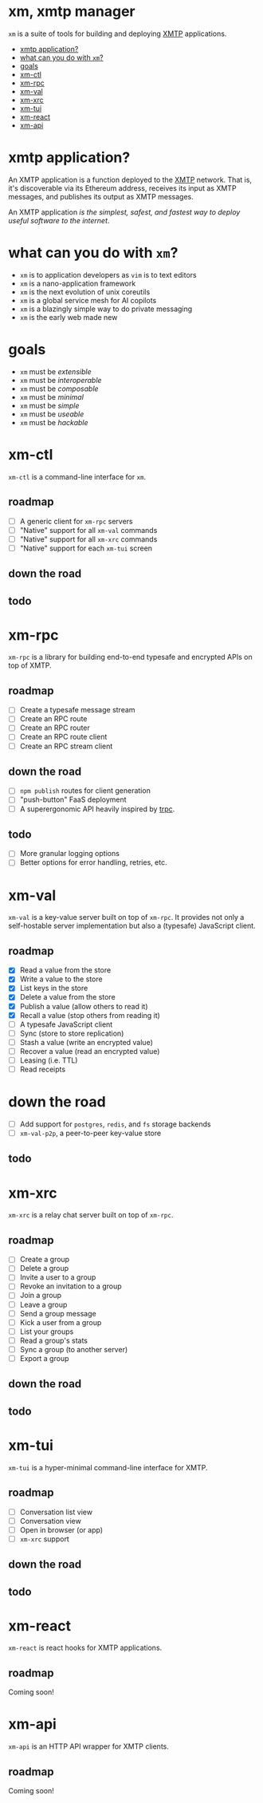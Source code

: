 # xm, xmtp manager

`xm` is a suite of tools for building and deploying [XMTP](https://xmtp.org)
applications.

- [xmtp application?](#xmtp-application?)
- [what can you do with `xm`?](#what-can-you-do-with-xm)
- [goals](#goals)
- [xm-ctl](#xm-ctl)
- [xm-rpc](#xm-rpc)
- [xm-val](#xm-val)
- [xm-xrc](#xm-xrc)
- [xm-tui](#xm-tui)
- [xm-react](#xm-react)
- [xm-api](#xm-api)

# xmtp application?

An XMTP application is a function deployed to the
[XMTP](https://xmtp.org) network. That is, it's discoverable via its Ethereum
address, receives its input as XMTP messages, and publishes its output as
XMTP messages.

An XMTP application _is the simplest, safest, and fastest way to deploy useful
software to the internet_.

# what can you do with `xm`?

- `xm` is to application developers as `vim` is to text editors
- `xm` is a nano-application framework
- `xm` is the next evolution of unix coreutils
- `xm` is a global service mesh for AI copilots
- `xm` is a blazingly simple way to do private messaging
- `xm` is the early web made new

# goals

- `xm` must be _extensible_
- `xm` must be _interoperable_
- `xm` must be _composable_
- `xm` must be _minimal_
- `xm` must be _simple_
- `xm` must be _useable_
- `xm` must be _hackable_

# xm-ctl

`xm-ctl` is a command-line interface for `xm`.

## roadmap

- [ ] A generic client for `xm-rpc` servers
- [ ] "Native" support for all `xm-val` commands
- [ ] "Native" support for all `xm-xrc` commands
- [ ] "Native" support for each `xm-tui` screen

## down the road

## todo

# xm-rpc

`xm-rpc` is a library for building end-to-end typesafe and
encrypted APIs on top of XMTP.

## roadmap

- [ ] Create a typesafe message stream
- [ ] Create an RPC route
- [ ] Create an RPC router
- [ ] Create an RPC route client
- [ ] Create an RPC stream client

## down the road

- [ ] `npm publish` routes for client generation
- [ ] "push-button" FaaS deployment
- [ ] A superergonomic API heavily inspired by [trpc](https://trpc.io).

## todo

- [ ] More granular logging options
- [ ] Better options for error handling, retries, etc.

# xm-val

`xm-val` is a key-value server built on top of `xm-rpc`. It provides not only a
self-hostable server implementation but also a (typesafe) JavaScript client.

## roadmap

- [x] Read a value from the store
- [x] Write a value to the store
- [x] List keys in the store
- [x] Delete a value from the store
- [x] Publish a value (allow others to read it)
- [x] Recall a value (stop others from reading it)
- [ ] A typesafe JavaScript client
- [ ] Sync (store to store replication)
- [ ] Stash a value (write an encrypted value)
- [ ] Recover a value (read an encrypted value)
- [ ] Leasing (i.e. TTL)
- [ ] Read receipts

# down the road

- [ ] Add support for `postgres`, `redis`, and `fs` storage backends
- [ ] `xm-val-p2p`, a peer-to-peer key-value store

## todo

# xm-xrc

`xm-xrc` is a relay chat server built on top of `xm-rpc`.

## roadmap

- [ ] Create a group
- [ ] Delete a group
- [ ] Invite a user to a group
- [ ] Revoke an invitation to a group
- [ ] Join a group
- [ ] Leave a group
- [ ] Send a group message
- [ ] Kick a user from a group
- [ ] List your groups
- [ ] Read a group's stats
- [ ] Sync a group (to another server)
- [ ] Export a group

## down the road

## todo

# xm-tui

`xm-tui` is a hyper-minimal command-line interface for XMTP.

## roadmap

- [ ] Conversation list view
- [ ] Conversation view
- [ ] Open in browser (or app)
- [ ] `xm-xrc` support

## down the road

## todo

# xm-react

`xm-react` is react hooks for XMTP applications.

## roadmap

Coming soon!

# xm-api

`xm-api` is an HTTP API wrapper for XMTP clients.

## roadmap

Coming soon!
